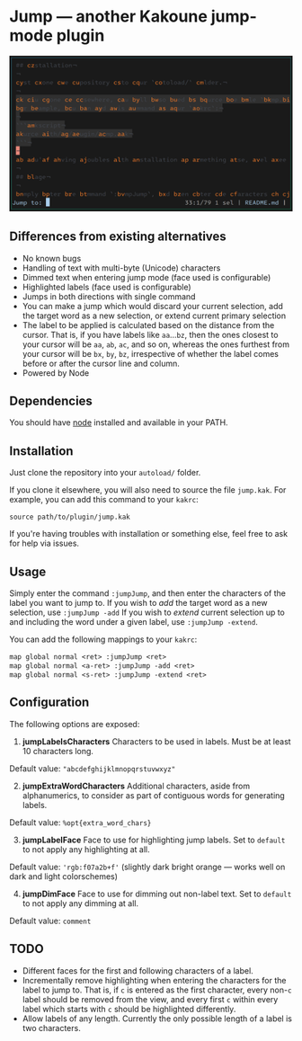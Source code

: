 # Jump — another Kakoune jump-mode plugin

![Screenshot](assets/screenshot.png)

## Differences from existing alternatives

- No known bugs
- Handling of text with multi-byte (Unicode) characters
- Dimmed text when entering jump mode (face used is configurable)
- Highlighted labels (face used is configurable)
- Jumps in both directions with single command
- You can make a jump which would discard your current selection, add the target word as a new selection, or extend current primary selection
- The label to be applied is calculated based on the distance from the cursor. That is, if you have
labels like `aa`…`bz`, then the ones closest to your cursor will be `aa`, `ab`, `ac`, and so on, whereas
the ones furthest from your cursor will be `bx`, `by`, `bz`, irrespective of whether the label comes before
or after the cursor line and column.
- Powered by Node

## Dependencies

You should have [node](https://github.com/nodejs/node) installed and available in your PATH.

## Installation

Just clone the repository into your `autoload/` folder.

If you clone it elsewhere, you will also need to source the file `jump.kak`.
For example, you can add this command to your `kakrc`:

```kakscript
source path/to/plugin/jump.kak
```

If you're having troubles with installation or something else, feel free to ask for help via issues.

## Usage

Simply enter the command `:jumpJump`, and then enter the characters of the label you want to jump to.
If you wish to *add* the target word as a new selection, use `:jumpJump -add`
If you wish to *extend* current selection up to and including the word under a given label, use `:jumpJump -extend`.

You can add the following mappings to your `kakrc`:

```kakscript
map global normal <ret> :jumpJump <ret>
map global normal <a-ret> :jumpJump -add <ret>
map global normal <s-ret> :jumpJump -extend <ret>
```

## Configuration

The following options are exposed:

1. **jumpLabelsCharacters**
Characters to be used in labels. Must be at least 10 characters long.

Default value: `"abcdefghijklmnopqrstuvwxyz"`

2. **jumpExtraWordCharacters**
Additional characters, aside from alphanumerics, to consider as part of contiguous words for generating labels.

Default value: `%opt{extra_word_chars}`

3. **jumpLabelFace**
Face to use for highlighting jump labels.
Set to `default` to not apply any highlighting at all.

Default value: `'rgb:f07a2b+f'` (slightly dark bright orange — works well on dark and light colorschemes)

4. **jumpDimFace**
Face to use for dimming out non-label text.
Set to `default` to not apply any dimming at all.

Default value: `comment`

## TODO
- Different faces for the first and following characters of a label.
- Incrementally remove highlighting when entering the characters for the label to jump to. That is, if `c` is entered
as the first character, every non-`c` label should be removed from the view, and every first `c` within every label
which starts with `c` should be highlighted differently.
- Allow labels of any length. Currently the only possible length of a label is two characters.
